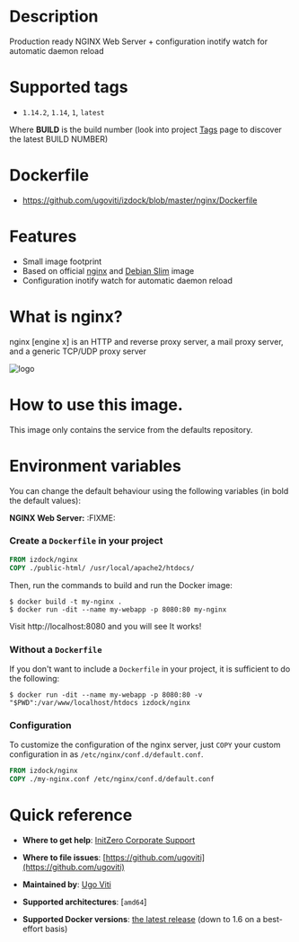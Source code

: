 # Description
Production ready NGINX Web Server + configuration inotify watch for automatic daemon reload

# Supported tags
-	`1.14.2`, `1.14`, `1`, `latest`

Where **BUILD** is the build number (look into project [Tags](tags/) page to discover the latest BUILD NUMBER)

# Dockerfile
- https://github.com/ugoviti/izdock/blob/master/nginx/Dockerfile

# Features
- Small image footprint
- Based on official [nginx](/_/nginx/) and [Debian Slim](/_/debian/) image
- Configuration inotify watch for automatic daemon reload

# What is nginx?

nginx [engine x] is an HTTP and reverse proxy server, a mail proxy server, and a generic TCP/UDP proxy server

![logo](http://nginx.org/nginx.png)

# How to use this image.

This image only contains the service from the defaults repository.

# Environment variables

You can change the default behaviour using the following variables (in bold the default values):

**NGINX Web Server:**
:FIXME:

### Create a `Dockerfile` in your project

```dockerfile
FROM izdock/nginx
COPY ./public-html/ /usr/local/apache2/htdocs/
```

Then, run the commands to build and run the Docker image:

```console
$ docker build -t my-nginx .
$ docker run -dit --name my-webapp -p 8080:80 my-nginx
```

Visit http://localhost:8080 and you will see It works!

### Without a `Dockerfile`

If you don't want to include a `Dockerfile` in your project, it is sufficient to do the following:

```console
$ docker run -dit --name my-webapp -p 8080:80 -v "$PWD":/var/www/localhost/htdocs izdock/nginx
```

### Configuration

To customize the configuration of the nginx server, just `COPY` your custom configuration in as `/etc/nginx/conf.d/default.conf`.

```dockerfile
FROM izdock/nginx
COPY ./my-nginx.conf /etc/nginx/conf.d/default.conf
```

# Quick reference

-	**Where to get help**:
	[InitZero Corporate Support](https://www.initzero.it/)

-	**Where to file issues**:
	[https://github.com/ugoviti](https://github.com/ugoviti)

-	**Maintained by**:
	[Ugo Viti](https://github.com/ugoviti)

-	**Supported architectures**:
	[`amd64`]

-	**Supported Docker versions**:
	[the latest release](https://github.com/docker/docker-ce/releases/latest) (down to 1.6 on a best-effort basis)
